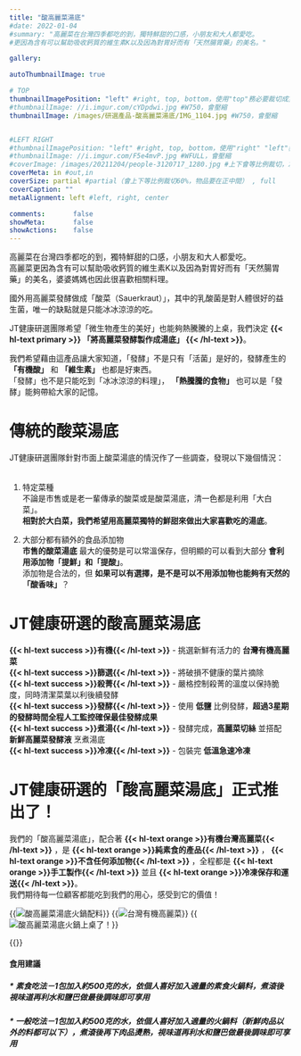 ```yaml
---
title: "酸高麗菜湯底"
#date: 2022-01-04
#summary: "高麗菜在台灣四季都吃的到，獨特鮮甜的口感，小朋友和大人都愛吃。
#更因為含有可以幫助吸收鈣質的維生素K以及因為對胃好而有「天然腸胃藥」的美名。"

gallery: 

autoThumbnailImage: true

# TOP
thumbnailImagePosition: "left" #right, top, bottom，使用"top"務必要裁切成寬度750，這樣才會正確顯示，其他用原尺寸即可
#thumbnailImage: //i.imgur.com/cYDpdwi.jpg #W750，會壓縮
thumbnailImage: /images/研選產品-酸高麗菜湯底/IMG_1104.jpg #W750，會壓縮


#LEFT RIGHT
#thumbnailImagePosition: "left" #right, top, bottom，使用"right" "left"務必要裁切成接近正方形，這樣才會正確顯示
#thumbnailImage: //i.imgur.com/F5e4mvP.jpg #WFULL，會壓縮
#coverImage: /images/20211204/people-3120717_1280.jpg #上下會等比例裁切，左右不變，WFULL
coverMeta: in #out,in
coverSize: partial #partial（會上下等比例裁切60%，物品要在正中間） , full
coverCaption: ""
metaAlignment: left #left, right, center

comments:       false
showMeta:       false
showActions:    false
---
```

高麗菜在台灣四季都吃的到，獨特鮮甜的口感，小朋友和大人都愛吃。\
高麗菜更因為含有可以幫助吸收鈣質的維生素K以及因為對胃好而有「天然腸胃藥」的美名，婆婆媽媽也因此很喜歡相關料理。
<!--more-->

國外用高麗菜發酵做成「酸菜（Sauerkraut）」，其中的乳酸菌是對人體很好的益生菌，唯一的缺點就是只能冰冰涼涼的吃。

JT健康研選團隊希望「微生物產生的美好」也能夠熱騰騰的上桌，我們決定
**{{< hl-text primary >}}
「將高麗菜發酵製作成湯底」
{{< /hl-text >}}**。

我們希望藉由這產品讓大家知道，「發酵」不是只有「活菌」是好的，發酵產生的 **「有機酸」** 和 **「維生素」** 也都是好東西。\
「發酵」也不是只能吃到「冰冰涼涼的料理」， **「熱騰騰的食物」** 也可以是「發酵」能夠帶給大家的記憶。

# 傳統的酸菜湯底
JT健康研選團隊針對市面上酸菜湯底的情況作了一些調查，發現以下幾個情況：
######
1. 特定菜種\
   不論是市售或是老一輩傳承的酸菜或是酸菜湯底，清一色都是利用「大白菜」。\
   **相對於大白菜，我們希望用高麗菜獨特的鮮甜來做出大家喜歡吃的湯底**。
   
2. 大部分都有額外的食品添加物\
   **市售的酸菜湯底** 最大的優勢是可以常溫保存，但明顯的可以看到大部分 **會利用添加物「提鮮」和「提酸」**。\
   添加物是合法的，但 **如果可以有選擇，是不是可以不用添加物也能夠有天然的「酸香味」**？
   
# JT健康研選的酸高麗菜湯底

**{{< hl-text success >}}有機{{< /hl-text >}}** - 挑選新鮮有活力的 **台灣有機高麗菜**\
**{{< hl-text success >}}篩選{{< /hl-text >}}** - 將破損不健康的葉片摘除\
**{{< hl-text success >}}殺菁{{< /hl-text >}}** - 嚴格控制殺菁的溫度以保持脆度，同時清潔菜葉以利後續發酵\
**{{< hl-text success >}}發酵{{< /hl-text >}}** - 使用 **低鹽** 比例發酵，**超過3星期的發酵時間全程人工監控確保最佳發酵成果**\
**{{< hl-text success >}}煮湯{{< /hl-text >}}** - 發酵完成，**高麗菜切絲** 並搭配 **新鮮高麗菜發酵液** 烹煮湯底\
**{{< hl-text success >}}冷凍{{< /hl-text >}}** - 包裝完 **低溫急速冷凍**

# JT健康研選的「酸高麗菜湯底」正式推出了！
我們的「酸高麗菜湯底」，配合著
**{{< hl-text orange >}}有機台灣高麗菜{{< /hl-text >}}**
，是
**{{< hl-text orange >}}純素食的產品{{< /hl-text >}}**
，
**{{< hl-text orange >}}不含任何添加物{{< /hl-text >}}**
，全程都是
**{{< hl-text orange >}}手工製作{{< /hl-text >}}**
並且
**{{< hl-text orange >}}冷凍保存和運送{{< /hl-text >}}**。\
我們期待每一位顧客都能吃到我們的用心，感受到它的價值！

{{<image classes="fancybox fig-33" thumbnail-width="97%" thumbnail-height="97%" src="/images/研選產品-酸高麗菜湯底/IMG_1104.jpg" title="酸高麗菜湯底火鍋配料" >}}
{{<image classes="fancybox fig-33" thumbnail-width="97%" thumbnail-height="97%" src="/images/研選產品-酸高麗菜湯底/IMG_9984.jpg" title="台灣有機高麗菜" >}}
{{<image classes="fancybox fig-33" thumbnail-width="93%" thumbnail-height="93%" src="/images/研選產品-酸高麗菜湯底/IMG_1174.jpg" title="酸高麗菜湯底火鍋上桌了！" >}}

{{<image classes="clear">}}
#### 食用建議
##### * 素食吃法－1包加入約500克的水，依個人喜好加入適量的素食火鍋料，煮滾後視味道再利水和鹽巴做最後調味即可享用
##### * 一般吃法－1包加入約500克的水，依個人喜好加入適量的火鍋料（新鮮肉品以外的料都可以下），煮滾後再下肉品燙熟，視味道再利水和鹽巴做最後調味即可享用